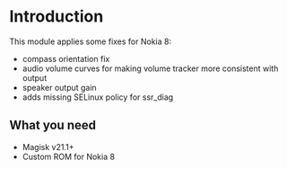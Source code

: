 # Introduction

This module applies some fixes for Nokia 8:
- compass orientation fix
- audio volume curves for making volume tracker more consistent with output
- speaker output gain
- adds missing SELinux policy for ssr_diag

## What you need

* Magisk v21.1+
* Custom ROM for Nokia 8
